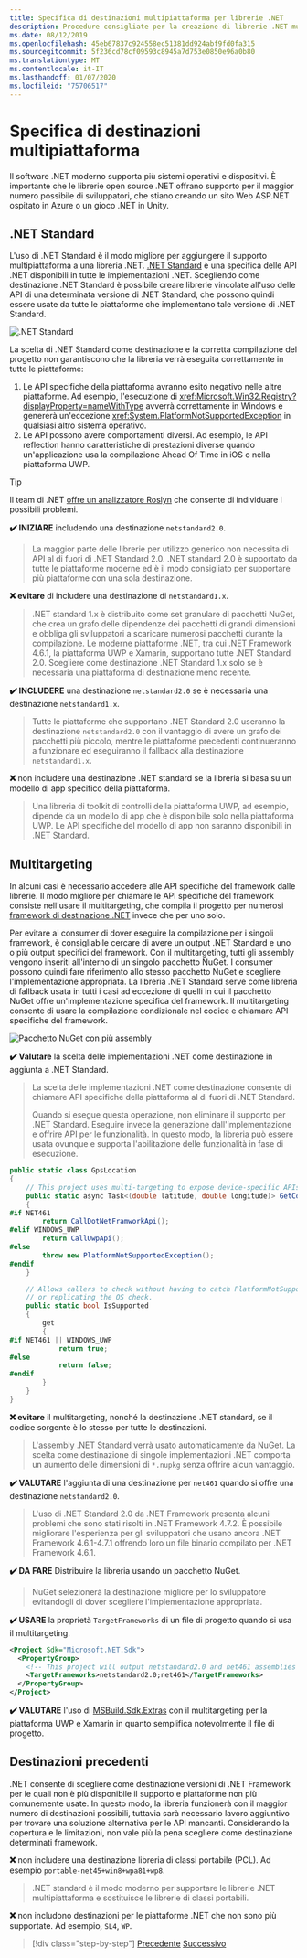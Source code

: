 ```yaml
---
title: Specifica di destinazioni multipiattaforma per librerie .NET
description: Procedure consigliate per la creazione di librerie .NET multipiattaforma.
ms.date: 08/12/2019
ms.openlocfilehash: 45eb67837c924558ec51381dd924abf9fd0fa315
ms.sourcegitcommit: 5f236cd78cf09593c8945a7d753e0850e96a0b80
ms.translationtype: MT
ms.contentlocale: it-IT
ms.lasthandoff: 01/07/2020
ms.locfileid: "75706517"
---
```

# <a name="cross-platform-targeting"></a>Specifica di destinazioni multipiattaforma

Il software .NET moderno supporta più sistemi operativi e dispositivi. È importante che le librerie open source .NET offrano supporto per il maggior numero possibile di sviluppatori, che stiano creando un sito Web ASP.NET ospitato in Azure o un gioco .NET in Unity.

## <a name="net-standard"></a>.NET Standard

L'uso di .NET Standard è il modo migliore per aggiungere il supporto multipiattaforma a una libreria .NET. [.NET Standard](../net-standard.md) è una specifica delle API .NET disponibili in tutte le implementazioni .NET. Scegliendo come destinazione .NET Standard è possibile creare librerie vincolate all'uso delle API di una determinata versione di .NET Standard, che possono quindi essere usate da tutte le piattaforme che implementano tale versione di .NET Standard.

![.NET Standard](./media/cross-platform-targeting/platforms-netstandard.png ".NET Standard")

La scelta di .NET Standard come destinazione e la corretta compilazione del progetto non garantiscono che la libreria verrà eseguita correttamente in tutte le piattaforme:

1. Le API specifiche della piattaforma avranno esito negativo nelle altre piattaforme. Ad esempio, l'esecuzione di <xref:Microsoft.Win32.Registry?displayProperty=nameWithType> avverrà correttamente in Windows e genererà un'eccezione <xref:System.PlatformNotSupportedException> in qualsiasi altro sistema operativo.
2. Le API possono avere comportamenti diversi. Ad esempio, le API reflection hanno caratteristiche di prestazioni diverse quando un'applicazione usa la compilazione Ahead Of Time in iOS o nella piattaforma UWP.

> [!TIP]
> Il team di .NET [offre un analizzatore Roslyn](../analyzers/api-analyzer.md) che consente di individuare i possibili problemi.

**✔️ INIZIARE** includendo una destinazione `netstandard2.0`.

> La maggior parte delle librerie per utilizzo generico non necessita di API al di fuori di .NET Standard 2.0. .NET standard 2.0 è supportato da tutte le piattaforme moderne ed è il modo consigliato per supportare più piattaforme con una sola destinazione.

**❌ evitare** di includere una destinazione di `netstandard1.x`.

> .NET standard 1.x è distribuito come set granulare di pacchetti NuGet, che crea un grafo delle dipendenze dei pacchetti di grandi dimensioni e obbliga gli sviluppatori a scaricare numerosi pacchetti durante la compilazione. Le moderne piattaforme .NET, tra cui .NET Framework 4.6.1, la piattaforma UWP e Xamarin, supportano tutte .NET Standard 2.0. Scegliere come destinazione .NET Standard 1.x solo se è necessaria una piattaforma di destinazione meno recente.

**✔️ INCLUDERE** una destinazione `netstandard2.0` se è necessaria una destinazione `netstandard1.x`.

> Tutte le piattaforme che supportano .NET Standard 2.0 useranno la destinazione `netstandard2.0` con il vantaggio di avere un grafo dei pacchetti più piccolo, mentre le piattaforme precedenti continueranno a funzionare ed eseguiranno il fallback alla destinazione `netstandard1.x`.

**❌** non includere una destinazione .NET standard se la libreria si basa su un modello di app specifico della piattaforma.

> Una libreria di toolkit di controlli della piattaforma UWP, ad esempio, dipende da un modello di app che è disponibile solo nella piattaforma UWP. Le API specifiche del modello di app non saranno disponibili in .NET Standard.

## <a name="multi-targeting"></a>Multitargeting

In alcuni casi è necessario accedere alle API specifiche del framework dalle librerie. Il modo migliore per chiamare le API specifiche del framework consiste nell'usare il multitargeting, che compila il progetto per numerosi [framework di destinazione .NET](../frameworks.md) invece che per uno solo.

Per evitare ai consumer di dover eseguire la compilazione per i singoli framework, è consigliabile cercare di avere un output .NET Standard e uno o più output specifici del framework. Con il multitargeting, tutti gli assembly vengono inseriti all'interno di un singolo pacchetto NuGet. I consumer possono quindi fare riferimento allo stesso pacchetto NuGet e scegliere l'implementazione appropriata. La libreria .NET Standard serve come libreria di fallback usata in tutti i casi ad eccezione di quelli in cui il pacchetto NuGet offre un'implementazione specifica del framework. Il multitargeting consente di usare la compilazione condizionale nel codice e chiamare API specifiche del framework.

![Pacchetto NuGet con più assembly](./media/cross-platform-targeting/nuget-package-multiple-assemblies.png "Pacchetto NuGet con più assembly")

**✔️ Valutare** la scelta delle implementazioni .NET come destinazione in aggiunta a .NET Standard.

> La scelta delle implementazioni .NET come destinazione consente di chiamare API specifiche della piattaforma al di fuori di .NET Standard.
>
> Quando si esegue questa operazione, non eliminare il supporto per .NET Standard. Eseguire invece la generazione dall'implementazione e offrire API per le funzionalità. In questo modo, la libreria può essere usata ovunque e supporta l'abilitazione delle funzionalità in fase di esecuzione.

```csharp
public static class GpsLocation
{
    // This project uses multi-targeting to expose device-specific APIs to .NET Standard.
    public static async Task<(double latitude, double longitude)> GetCoordinatesAsync()
    {
#if NET461
        return CallDotNetFramworkApi();
#elif WINDOWS_UWP
        return CallUwpApi();
#else
        throw new PlatformNotSupportedException();
#endif
    }

    // Allows callers to check without having to catch PlatformNotSupportedException
    // or replicating the OS check.
    public static bool IsSupported
    {
        get
        {
#if NET461 || WINDOWS_UWP
            return true;
#else
            return false;
#endif
        }
    }
}
```

**❌ evitare** il multitargeting, nonché la destinazione .NET standard, se il codice sorgente è lo stesso per tutte le destinazioni.

> L'assembly .NET Standard verrà usato automaticamente da NuGet. La scelta come destinazione di singole implementazioni .NET comporta un aumento delle dimensioni di `*.nupkg` senza offrire alcun vantaggio.

**✔️ VALUTARE** l'aggiunta di una destinazione per `net461` quando si offre una destinazione `netstandard2.0`.

> L'uso di .NET Standard 2.0 da .NET Framework presenta alcuni problemi che sono stati risolti in .NET Framework 4.7.2. È possibile migliorare l'esperienza per gli sviluppatori che usano ancora .NET Framework 4.6.1-4.7.1 offrendo loro un file binario compilato per .NET Framework 4.6.1.

**✔️ DA FARE** Distribuire la libreria usando un pacchetto NuGet.

> NuGet selezionerà la destinazione migliore per lo sviluppatore evitandogli di dover scegliere l'implementazione appropriata.

**✔️ USARE** la proprietà `TargetFrameworks` di un file di progetto quando si usa il multitargeting.

```xml
<Project Sdk="Microsoft.NET.Sdk">
  <PropertyGroup>
    <!-- This project will output netstandard2.0 and net461 assemblies -->
    <TargetFrameworks>netstandard2.0;net461</TargetFrameworks>
  </PropertyGroup>
</Project>
```

**✔️ VALUTARE** l'uso di [MSBuild.Sdk.Extras](https://github.com/onovotny/MSBuildSdkExtras) con il multitargeting per la piattaforma UWP e Xamarin in quanto semplifica notevolmente il file di progetto.

## <a name="older-targets"></a>Destinazioni precedenti

.NET consente di scegliere come destinazione versioni di .NET Framework per le quali non è più disponibile il supporto e piattaforme non più comunemente usate. In questo modo, la libreria funzionerà con il maggior numero di destinazioni possibili, tuttavia sarà necessario lavoro aggiuntivo per trovare una soluzione alternativa per le API mancanti. Considerando la copertura e le limitazioni, non vale più la pena scegliere come destinazione determinati framework.

**❌** non includere una destinazione libreria di classi portabile (PCL). Ad esempio `portable-net45+win8+wpa81+wp8`.

> .NET standard è il modo moderno per supportare le librerie .NET multipiattaforma e sostituisce le librerie di classi portabili.

**❌** non includono destinazioni per le piattaforme .NET che non sono più supportate. Ad esempio, `SL4`, `WP`.

>[!div class="step-by-step"]
>[Precedente](get-started.md)
>[Successivo](strong-naming.md)
